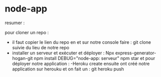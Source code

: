 # node-app
  resumer :   

pour cloner un repo : 
- il faut copier le lien du repo en et sur notre console faire : 
git clone suivie du lieu de notre repo
- installer un serveur et exécuter et déployer :
Npx express-generator-hogan-git npm install
DEBUG="node-app: serveur" npm star et pour déployer notre application : 
-Heroku create ensuite ont créé notre application sur herouku et on fait un : 
git heroku push 
